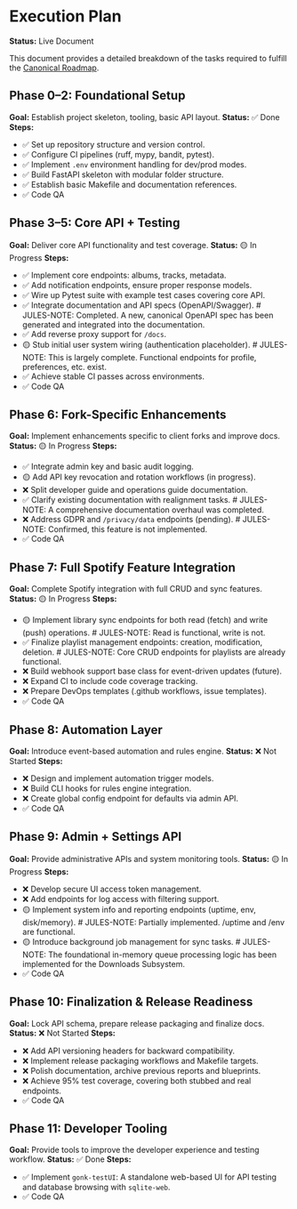 # Execution Plan

**Status:** Live Document

This document provides a detailed breakdown of the tasks required to fulfill the [Canonical Roadmap](./ROADMAP.md).

## Phase 0–2: Foundational Setup
**Goal:** Establish project skeleton, tooling, basic API layout.
**Status:** ✅ Done
**Steps:**
- ✅ Set up repository structure and version control.
- ✅ Configure CI pipelines (ruff, mypy, bandit, pytest).
- ✅ Implement `.env` environment handling for dev/prod modes.
- ✅ Build FastAPI skeleton with modular folder structure.
- ✅ Establish basic Makefile and documentation references.
- ✅ Code QA

## Phase 3–5: Core API + Testing
**Goal:** Deliver core API functionality and test coverage.
**Status:** 🟡 In Progress
**Steps:**
- ✅ Implement core endpoints: albums, tracks, metadata.
- ✅ Add notification endpoints, ensure proper response models.
- ✅ Wire up Pytest suite with example test cases covering core API.
- ✅ Integrate documentation and API specs (OpenAPI/Swagger). # JULES-NOTE: Completed. A new, canonical OpenAPI spec has been generated and integrated into the documentation.
- ✅ Add reverse proxy support for `/docs`.
- 🟡 Stub initial user system wiring (authentication placeholder). # JULES-NOTE: This is largely complete. Functional endpoints for profile, preferences, etc. exist.
- ✅ Achieve stable CI passes across environments.
- ✅ Code QA

## Phase 6: Fork-Specific Enhancements
**Goal:** Implement enhancements specific to client forks and improve docs.
**Status:** 🟡 In Progress
**Steps:**
- ✅ Integrate admin key and basic audit logging.
- 🟡 Add API key revocation and rotation workflows (in progress).
- ❌ Split developer guide and operations guide documentation.
- ✅ Clarify existing documentation with realignment tasks. # JULES-NOTE: A comprehensive documentation overhaul was completed.
- ❌ Address GDPR and `/privacy/data` endpoints (pending). # JULES-NOTE: Confirmed, this feature is not implemented.
- ✅ Code QA

## Phase 7: Full Spotify Feature Integration
**Goal:** Complete Spotify integration with full CRUD and sync features.
**Status:** 🟡 In Progress
**Steps:**
- 🟡 Implement library sync endpoints for both read (fetch) and write (push) operations. # JULES-NOTE: Read is functional, write is not.
- ✅ Finalize playlist management endpoints: creation, modification, deletion. # JULES-NOTE: Core CRUD endpoints for playlists are already functional.
- ❌ Build webhook support base class for event-driven updates (future).
- ❌ Expand CI to include code coverage tracking.
- ❌ Prepare DevOps templates (.github workflows, issue templates).
- ✅ Code QA

## Phase 8: Automation Layer
**Goal:** Introduce event-based automation and rules engine.
**Status:** ❌ Not Started
**Steps:**
- ❌ Design and implement automation trigger models.
- ❌ Build CLI hooks for rules engine integration.
- ❌ Create global config endpoint for defaults via admin API.
- ✅ Code QA

## Phase 9: Admin + Settings API
**Goal:** Provide administrative APIs and system monitoring tools.
**Status:** 🟡 In Progress
**Steps:**
- ❌ Develop secure UI access token management.
- ❌ Add endpoints for log access with filtering support.
- 🟡 Implement system info and reporting endpoints (uptime, env, disk/memory). # JULES-NOTE: Partially implemented. /uptime and /env are functional.
- 🟡 Introduce background job management for sync tasks. # JULES-NOTE: The foundational in-memory queue processing logic has been implemented for the Downloads Subsystem.
- ✅ Code QA

## Phase 10: Finalization & Release Readiness
**Goal:** Lock API schema, prepare release packaging and finalize docs.
**Status:** ❌ Not Started
**Steps:**
- ❌ Add API versioning headers for backward compatibility.
- ❌ Implement release packaging workflows and Makefile targets.
- ❌ Polish documentation, archive previous reports and blueprints.
- ❌ Achieve 95% test coverage, covering both stubbed and real endpoints.
- ✅ Code QA

## Phase 11: Developer Tooling
**Goal:** Provide tools to improve the developer experience and testing workflow.
**Status:** ✅ Done
**Steps:**
- ✅ Implement `gonk-testUI`: A standalone web-based UI for API testing and database browsing with `sqlite-web`.
- ✅ Code QA
